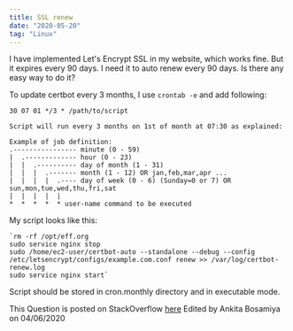 ```yaml
---
title: SSL renew
date: "2020-05-20"
tag: "Linux"
---
```

I have implemented Let's Encrypt SSL in my website, which works fine. 
But it expires every 90 days. I need it to auto renew every 90 days. Is there any easy way to do it?

To update certbot every 3 months, I use `crontab -e` and add following:

    30 07 01 */3 * /path/to/script

    Script will run every 3 months on 1st of month at 07:30 as explained:

    Example of job definition:
    .---------------- minute (0 - 59)
    |  .------------- hour (0 - 23)
    |  |  .---------- day of month (1 - 31)
    |  |  |  .------- month (1 - 12) OR jan,feb,mar,apr ...
    |  |  |  |  .---- day of week (0 - 6) (Sunday=0 or 7) OR sun,mon,tue,wed,thu,fri,sat
    |  |  |  |  |
    *  *  *  *  * user-name command to be executed

My script looks like this:

    `rm -rf /opt/eff.org
    sudo service nginx stop
    sudo /home/ec2-user/certbot-auto --standalone --debug --config /etc/letsencrypt/configs/example.com.conf renew >> /var/log/certbot-renew.log
    sudo service nginx start`

Script should be stored in cron.monthly directory and in executable mode.

This Question is posted on StackOverflow [here](https://stackoverflow.com/questions/62193644/how-to-regularly-update-lets-encrypt-certificate/62193724?noredirect=1) 
Edited by Ankita Bosamiya on 04/06/2020


